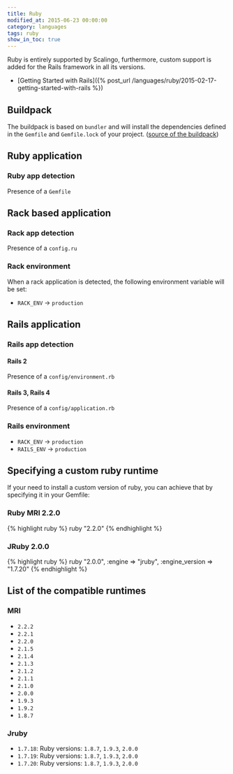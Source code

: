 ```yaml
---
title: Ruby
modified_at: 2015-06-23 00:00:00
category: languages
tags: ruby
show_in_toc: true
---
```


Ruby is entirely supported by Scalingo, furthermore, custom support is added
for the Rails framework in all its versions.

* [Getting Started with Rails]({% post_url /languages/ruby/2015-02-17-getting-started-with-rails %})

## Buildpack

The buildpack is based on `bundler` and will install the dependencies defined
in the `Gemfile` and `Gemfile.lock` of your project. ([source of the
buildpack](https://github.com/Scalingo/heroku-buildpack-ruby))

## Ruby application

### Ruby app detection

Presence of a `Gemfile`

## Rack based application

### Rack app detection

Presence of a `config.ru`

### Rack environment

When a rack application is detected, the following environment variable will be set:

* `RACK_ENV` → `production`

## Rails application

### Rails app detection

#### Rails 2

Presence of a `config/environment.rb`

#### Rails 3, Rails 4

Presence of a `config/application.rb`

### Rails environment

* `RACK_ENV` → `production`
* `RAILS_ENV` → `production`

## Specifying a custom ruby runtime

If your need to install a custom version of ruby, you can achieve that by specifying
it in your Gemfile:

### Ruby MRI 2.2.0

{% highlight ruby %}
ruby "2.2.0"
{% endhighlight %}

### JRuby 2.0.0

{% highlight ruby %}
ruby "2.0.0", :engine => "jruby", :engine_version => "1.7.20"
{% endhighlight %}

## List of the compatible runtimes

### MRI

* `2.2.2`
* `2.2.1`
* `2.2.0`
* `2.1.5`
* `2.1.4`
* `2.1.3`
* `2.1.2`
* `2.1.1`
* `2.1.0`
* `2.0.0`
* `1.9.3`
* `1.9.2`
* `1.8.7`

### Jruby

* `1.7.18`: Ruby versions: `1.8.7`, `1.9.3`, `2.0.0`
* `1.7.19`: Ruby versions: `1.8.7`, `1.9.3`, `2.0.0`
* `1.7.20`: Ruby versions: `1.8.7`, `1.9.3`, `2.0.0`
